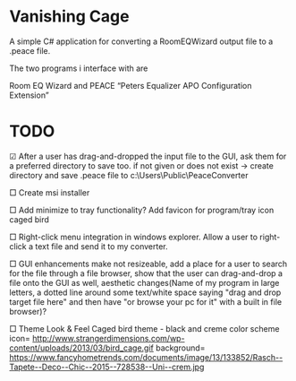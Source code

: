 # Vanishing Cage
A simple C# application for converting a RoomEQWizard output file to a .peace file. 

The two programs i interface with are 

Room EQ Wizard and PEACE “Peters Equalizer APO Configuration Extension”


# TODO
☑ After a user has drag-and-dropped the input file to the GUI, ask them for a preferred directory to save too.
    if not given or does not exist -> create directory and save .peace file to c:\Users\Public\PeaceConverter 

□ Create msi installer

□ Add minimize to tray functionality?
    Add favicon for program/tray icon caged bird
    
□ Right-click menu integration in windows explorer.
    Allow a user to right-click a text file and send it to my converter.
    
□ GUI enhancements
    make not resizeable, add a place for a user to search for the file through a file browser, show that the user can     drag-and-drop a file onto the GUI as well, aesthetic changes(Name of my program in large letters, a dotted line     around some text/white space saying "drag and drop target file here" and then have "or browse your pc for it" with a     built in file browser)?

□ Theme Look & Feel
Caged bird theme - black and creme color scheme
icon= http://www.strangerdimensions.com/wp-content/uploads/2013/03/bird_cage.gif 
background= https://www.fancyhometrends.com/documents/image/13/133852/Rasch--Tapete--Deco--Chic--2015--728538--Uni--crem.jpg


    



